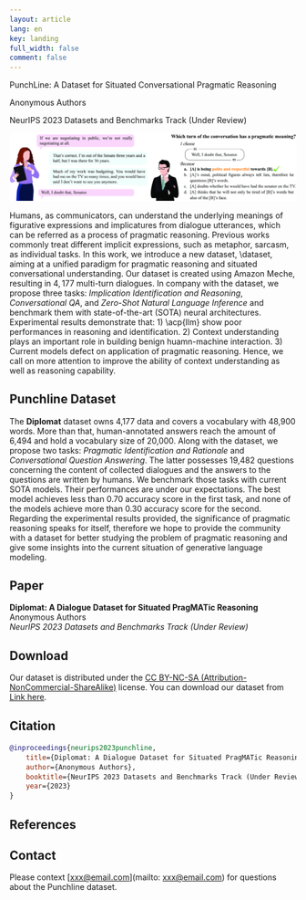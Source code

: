 ```yaml
---
layout: article
lang: en
key: landing
full_width: false
comment: false
---
```



<div class="title">
PunchLine: A Dataset for Situated Conversational Pragmatic Reasoning <br>

<span class="info"> Anonymous Authors </span> <br>

<span class="info">NeurIPS 2023 Datasets and Benchmarks Track (Under Review) </span>
</div>

![](/assets/images/teaser.png)


Humans, as communicators, can understand the underlying meanings of figurative expressions and implicatures from dialogue utterances, which can be referred as a process of pragmatic reasoning.  Previous works commonly treat different implicit expressions, such as metaphor, sarcasm, as individual tasks. In this work, we introduce a new dataset, \dataset, aiming at a unified paradigm for pragmatic reasoning and situated conversational understanding. Our dataset is created using Amazon Meche, resulting in $4,177$ multi-turn dialogues. In company with the dataset, we propose three tasks: *Implication Identification and Reasoning*, *Conversational QA*, and *Zero-Shot Natural Language Inference* and benchmark them with state-of-the-art (SOTA) neural architectures. Experimental results demonstrate that: 1) \acp{llm} show poor performances in reasoning and identification. 2) Context understanding plays an important role in building benign huamn-machine interaction. 3) Current models defect on application of pragmatic reasoning. Hence, we call on more attention to improve the ability of context understanding as well as reasoning  capability.

## Punchline Dataset
The **Diplomat** dataset owns 4,177 data and covers a vocabulary with 48,900 words. More than that, human-annotated answers reach the amount of 6,494 and hold a vocabulary size of 20,000. Along with the dataset, we propose two tasks:  *Pragmatic Identification and Rationale* and *Conversational Question Answering*. The latter possesses 19,482 questions concerning the content of collected dialogues and the answers to the questions are written by humans. We benchmark those tasks with current SOTA models. Their performances are under our expectations. The best model achieves less than 0.70 accuracy score in the first task, and none of the models achieve more than 0.30 accuracy score for the second. Regarding the experimental results provided, the significance of pragmatic reasoning speaks for itself, therefore we hope to provide the community with a dataset for better studying the problem of pragmatic reasoning and give some insights into the current situation of generative language modeling.



## Paper

**Diplomat: A Dialogue Dataset for Situated PragMATic Reasoning** <br>
Anonymous Authors <br>
*NeurIPS 2023 Datasets and Benchmarks Track (Under Review)*

## Download

Our dataset is distributed under the [CC BY-NC-SA (Attribution-NonCommercial-ShareAlike)](https://creativecommons.org/licenses/by-nc-sa/4.0/) license. You can download our dataset from [Link here](link_here).


## Citation

```bibtex
@inproceedings{neurips2023punchline,
    title={Diplomat: A Dialogue Dataset for Situated PragMATic Reasoning},
    author={Anonymous Authors},
    booktitle={NeurIPS 2023 Datasets and Benchmarks Track (Under Review)},
    year={2023}
}
```

## References



## Contact

Please context [xxx@email.com](mailto: xxx@email.com) for questions about the Punchline dataset.
